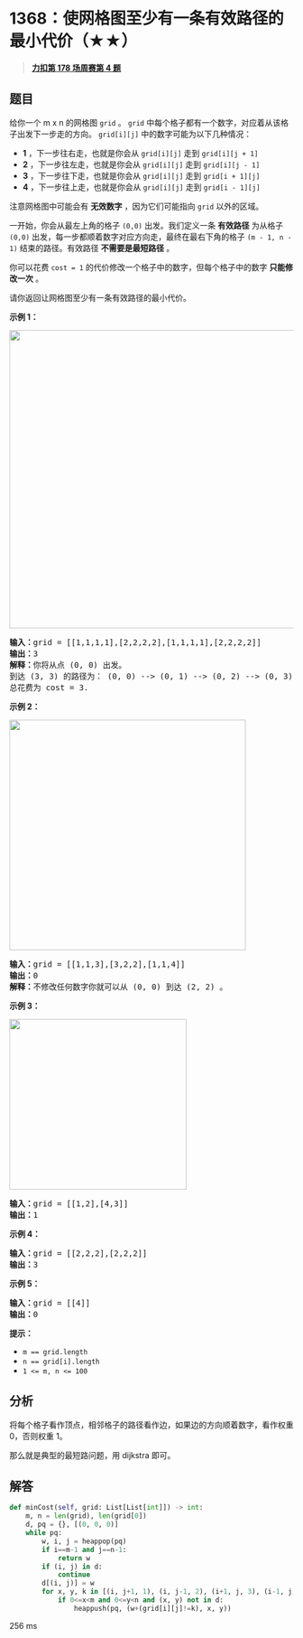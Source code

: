 # 1368：使网格图至少有一条有效路径的最小代价（★★）


> <u>**[力扣第 178 场周赛第 4 题](https://leetcode.cn/problems/minimum-cost-to-make-at-least-one-valid-path-in-a-grid/)**</u>

## 题目

<p>给你一个 m x n 的网格图 <code>grid</code> 。 <code>grid</code> 中每个格子都有一个数字，对应着从该格子出发下一步走的方向。 <code>grid[i][j]</code> 中的数字可能为以下几种情况：</p>

<ul>
<li><strong>1</strong> ，下一步往右走，也就是你会从 <code>grid[i][j]</code> 走到 <code>grid[i][j + 1]</code></li>
<li><strong>2</strong> ，下一步往左走，也就是你会从 <code>grid[i][j]</code> 走到 <code>grid[i][j - 1]</code></li>
<li><strong>3</strong> ，下一步往下走，也就是你会从 <code>grid[i][j]</code> 走到 <code>grid[i + 1][j]</code></li>
<li><strong>4</strong> ，下一步往上走，也就是你会从 <code>grid[i][j]</code> 走到 <code>grid[i - 1][j]</code></li>
</ul>

<p>注意网格图中可能会有 <strong>无效数字</strong> ，因为它们可能指向 <code>grid</code> 以外的区域。</p>

<p>一开始，你会从最左上角的格子 <code>(0,0)</code> 出发。我们定义一条 <strong>有效路径</strong> 为从格子 <code>(0,0)</code> 出发，每一步都顺着数字对应方向走，最终在最右下角的格子 <code>(m - 1, n - 1)</code> 结束的路径。有效路径 <strong>不需要是最短路径</strong> 。</p>

<p>你可以花费 <code>cost = 1</code> 的代价修改一个格子中的数字，但每个格子中的数字 <strong>只能修改一次</strong> 。</p>

<p>请你返回让网格图至少有一条有效路径的最小代价。</p>



<p><strong>示例 1：</strong></p>

<p><img alt="" src="https://assets.leetcode-cn.com/aliyun-lc-upload/uploads/2020/02/29/grid1.png" style="height: 528px; width: 542px;"></p>

<pre><strong>输入：</strong>grid = [[1,1,1,1],[2,2,2,2],[1,1,1,1],[2,2,2,2]]
<strong>输出：</strong>3
<strong>解释：</strong>你将从点 (0, 0) 出发。
到达 (3, 3) 的路径为： (0, 0) --&gt; (0, 1) --&gt; (0, 2) --&gt; (0, 3) 花费代价 cost = 1 使方向向下 --&gt; (1, 3) --&gt; (1, 2) --&gt; (1, 1) --&gt; (1, 0) 花费代价 cost = 1 使方向向下 --&gt; (2, 0) --&gt; (2, 1) --&gt; (2, 2) --&gt; (2, 3) 花费代价 cost = 1 使方向向下 --&gt; (3, 3)
总花费为 cost = 3.
</pre>

<p><strong>示例 2：</strong></p>

<p><img alt="" src="https://assets.leetcode-cn.com/aliyun-lc-upload/uploads/2020/02/29/grid2.png" style="height: 408px; width: 419px;"></p>

<pre><strong>输入：</strong>grid = [[1,1,3],[3,2,2],[1,1,4]]
<strong>输出：</strong>0
<strong>解释：</strong>不修改任何数字你就可以从 (0, 0) 到达 (2, 2) 。
</pre>

<p><strong>示例 3：</strong></p>

<p><img alt="" src="https://assets.leetcode-cn.com/aliyun-lc-upload/uploads/2020/02/29/grid3.png" style="height: 302px; width: 314px;"></p>

<pre><strong>输入：</strong>grid = [[1,2],[4,3]]
<strong>输出：</strong>1
</pre>

<p><strong>示例 4：</strong></p>

<pre><strong>输入：</strong>grid = [[2,2,2],[2,2,2]]
<strong>输出：</strong>3
</pre>

<p><strong>示例 5：</strong></p>

<pre><strong>输入：</strong>grid = [[4]]
<strong>输出：</strong>0
</pre>



<p><strong>提示：</strong></p>

<ul>
<li><code>m == grid.length</code></li>
<li><code>n == grid[i].length</code></li>
<li><code>1 &lt;= m, n &lt;= 100</code></li>
</ul>


## 分析

将每个格子看作顶点，相邻格子的路径看作边，如果边的方向顺着数字，看作权重 0，否则权重 1。

那么就是典型的最短路问题，用 dijkstra 即可。

## 解答

```python
def minCost(self, grid: List[List[int]]) -> int:
    m, n = len(grid), len(grid[0])
    d, pq = {}, [(0, 0, 0)]
    while pq:
        w, i, j = heappop(pq)
        if i==m-1 and j==n-1:
            return w
        if (i, j) in d:
            continue
        d[(i, j)] = w
        for x, y, k in [(i, j+1, 1), (i, j-1, 2), (i+1, j, 3), (i-1, j, 4)]:
            if 0<=x<m and 0<=y<n and (x, y) not in d:
                heappush(pq, (w+(grid[i][j]!=k), x, y))
```
256 ms


